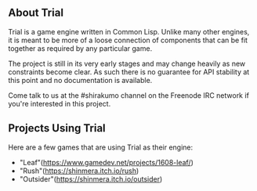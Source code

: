 ## About Trial
Trial is a game engine written in Common Lisp. Unlike many other engines, it is meant to be more of a loose connection of components that can be fit together as required by any particular game.

The project is still in its very early stages and may change heavily as new constraints become clear. As such there is no guarantee for API stability at this point and no documentation is available.

Come talk to us at the #shirakumo channel on the Freenode IRC network if you're interested in this project.

## Projects Using Trial
Here are a few games that are using Trial as their engine:

- "Leaf"(https://www.gamedev.net/projects/1608-leaf/)
- "Rush"(https://shinmera.itch.io/rush)
- "Outsider"(https://shinmera.itch.io/outsider)
